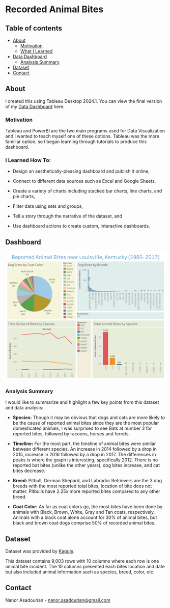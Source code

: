# Recorded Animal Bites

## Table of contents
* [About](#about)
    * [Motivation](#motivation)
    * [What I Learned](#what-i-learned) 
* [Data Dashboard](#dashboard)
    * [Analysis Summary](#analysis-summary)
* [Dataset](#dataset)
* [Contact](#contact)

## About
 I created this using Tableau Desktop 2024.1. You can view the final version of my [Data Dashboard](https://public.tableau.com/views/animalBites/Dashboard1?:language=en-US&publish=yes&:sid=&:redirect=auth&:display_count=n&:origin=viz_share_link) here. 

### Motivation
Tableau and PowerBI are the two main programs used for Data Visualization and I wanted to teach myself one of these options. Tableau was the more familiar option, so I began learning through tutorials to produce this dashboard. 

### I Learned How To:

* Design an aesthetically-pleasing dashboard and publish it online,

* Connect to different data sources such as Excel and Google Sheets,

* Create a variety of charts including stacked bar charts, line charts, and pie charts, 

* Filter data using sets and groups,

* Tell a story through the narrative of the dataset, and

* Use dashboard actions to create custom, interactive dashboards.

## Dashboard

![This is a screenshot of my Tableau Dashboard](Dashboard.png "Reported Animal Bites Analysis")

### Analysis Summary

I would like to summarize and highlight a few key points from this dataset and data analysis:

* **Species:** Though it may be obvious that dogs and cats are more likely to be the cause of reported animal bites since they are the most popular domesticated animals, I was surprised to see Bats at number 3 for reported bites, followed by racoons, horses and ferrets.

* **Timeline:** For the most part, the timeline of animal bites were similar between different species. An increase in 2014 followed by a drop in 2015, increase in 2016 followed by a drop in 2017. The differences in peaks is where the graph is interesting, specifically 2012. There is no reported bat bites (unlike the other years), dog bites increase, and cat bites decrease. 

* **Breed:** Pitbull, German Shepard, and Labrador Retrievers are the 3 dog breeds with the most reported total bites, location of bite does not matter. Pitbulls have 2.25x more reported bites compared to any other breed. 

* **Coat Color:** As far as coat colors go, the most bites have been done by animals with Black, Brown, White, Gray and Tan coats, respectively. Animals with a black coat alone account for 30% of animal bites, but black and brown coat dogs comprise 50% of recorded animal bites. 

## Dataset
Dataset was provided by [Kaggle](https://www.kaggle.com/datasets/rtatman/animal-bites/data). 

This dataset contains 9,003 rows with 10 columns where each row is one animal bite incident. The 10 columns presented each bites location and date but also included animal information such as species, breed, color, etc. 

## Contact

Nanor Asadourian - nanor.asadourian@gmail.com

